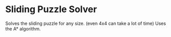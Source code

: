 # Sliding Puzzle Solver
Solves the sliding puzzle for any size. (even 4x4 can take a lot of time)
Uses the A* algorithm.
